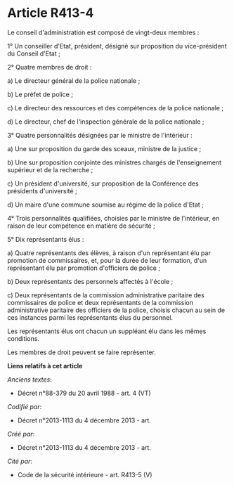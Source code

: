 # Article R413-4

Le conseil d'administration est composé de vingt-deux membres :

1° Un conseiller d'Etat, président, désigné sur proposition du vice-président du Conseil d'Etat ;

2° Quatre membres de droit :

a) Le directeur général de la police nationale ;

b) Le préfet de police ;

c) Le directeur des ressources et des compétences de la police nationale ;

d) Le directeur, chef de l'inspection générale de la police nationale ;

3° Quatre personnalités désignées par le ministre de l'intérieur :

a) Une sur proposition du garde des sceaux, ministre de la justice ;

b) Une sur proposition conjointe des ministres chargés de l'enseignement supérieur et de la recherche ;

c) Un président d'université, sur proposition de la Conférence des présidents d'université ;

d) Un maire d'une commune soumise au régime de la police d'Etat ;

4° Trois personnalités qualifiées, choisies par le ministre de l'intérieur, en raison de leur compétence en matière de
sécurité ;

5° Dix représentants élus :

a) Quatre représentants des élèves, à raison d'un représentant élu par promotion de commissaires, et, pour la durée de leur
formation, d'un représentant élu par promotion d'officiers de police ;

b) Deux représentants des personnels affectés à l'école ;

c) Deux représentants de la commission administrative paritaire des commissaires de police et deux représentants de la
commission administrative paritaire des officiers de la police, choisis chacun au sein de ces instances parmi les
représentants élus du personnel.

Les représentants élus ont chacun un suppléant élu dans les mêmes conditions.

Les membres de droit peuvent se faire représenter.

**Liens relatifs à cet article**

_Anciens textes_:

  - Décret n°88-379 du 20 avril 1988 - art. 4 (VT)

_Codifié par_:

  - Décret n°2013-1113 du 4 décembre 2013 - art.

_Créé par_:

  - Décret n°2013-1113 du 4 décembre 2013 - art.

_Cité par_:

  - Code de la sécurité intérieure - art. R413-5 (V)
